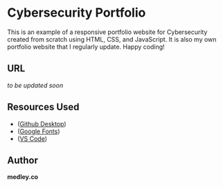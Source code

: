 # Cybersecurity Portfolio
This is an example of a responsive portfolio website for Cybersecurity created from scratch using HTML, CSS, and JavaScript. It is also my own portfolio website that I regularly update. Happy coding!

## URL
*to be updated soon*

## Resources Used
- ([Github Desktop](https://desktop.github.com/download/))
- ([Google Fonts](https://fonts.google.com/))
- ([VS Code](https://code.visualstudio.com/))

## Author
**medley.co**

